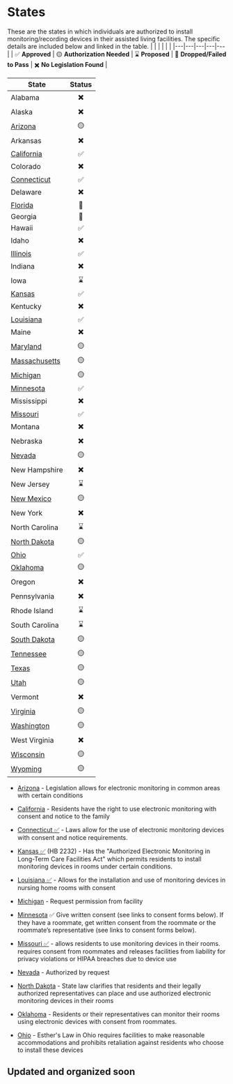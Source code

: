 # States
These are the states in which individuals are authorized to install monitoring/recording devices in their assisted living facilities. The specific details are included below and linked in the table.
|   |   |   |   |   |
|---|---|---|---|---|
| ✅ **Approved** | 🟡 **Authorization Needed** | ⌛ **Proposed** | 🚫 **Dropped/Failed to Pass** | ✖️ **No Legislation Found** |


| State | Status |
|---|:---:|
| Alabama |✖️|
| Alaska |✖️|
| [Arizona](https://des.az.gov/sites/default/files/media/DDD_Provider_Manual_Chapter_42_Electronic_Monitoring_in_Program_Sites.pdf) |🟡|
| Arkansas |✖️|
| [California](https://healthworkforce.ucsf.edu/remote-monitoring-technology-long-term-care)  | ✅ |
| Colorado |✖️|
| [Connecticut](https://portal.ct.gov/ltcop/resident-technology-and-camera-use-in-long-term-care) |✅| 
| Delaware |✖️|
| [Florida](https://www.forddean.com/blog/2023/04/new-bill-could-allow-electronic-monitoring-devices-in-florida-long-term-care-facilities/) |🚫|
| Georgia |🚫|
| Hawaii |✅|
| Idaho |✖️|
| [Illinois](https://ilaging.illinois.gov/content/dam/soi/en/web/aging/programs/ltcombudsman/documents/electronic-monitoring-presentation.pdf) |✅|
| Indiana |✖️|
| Iowa |⌛|
| [Kansas](https://kslegislature.org/li_2018/b2017_18/measures/documents/summary_hb_2232_2018.pdf) | ✅ |
| Kentucky |✖️|
| [Louisiana](https://ldh.la.gov/assets/medicaid/hss/docs/NH/NF_VirtualVisitationAct596_12142018.pdf) | ✅ |
| Maine |✖️|
| [Maryland](https://health.maryland.gov/ohcq/docs/Reports/149report.pdf) |🟡|
| [Massachusetts](https://www.mass.gov/doc/doc-468-electronic-monitoring-program/download) |🟡|
| [Michigan](https://www.legislature.mi.gov/documents/2001-2002/billanalysis/House/htm/2001-HLA-5603-s.htm) |🟡|
| [Minnesota](https://www.health.state.mn.us/facilities/regulation/emonitoring/index.html) |✅|
| Mississippi |✖️|
| [Missouri](https://documents.house.mo.gov/billtracking/bills201/hlrbillspdf/3240H.02I.pdf) |✅|
| Montana |✖️|
| Nebraska |✖️|
| [Nevada](https://www.leg.state.nv.us/App/NELIS/REL/82nd2023/Bill/9916/Overview) |🟡|
| New Hampshire |✖️|
| New Jersey |⌛|
| [New Mexico](https://www.nmlegis.gov/sessions/04%20Regular/final/SB0401.html) |🟡|
| New York |✖️|
| North Carolina |⌛|
| [North Dakota](https://legiscan.com/ND/bill/SB2113/2019) |🟡|
| [Ohio](https://aging.ohio.gov/care-and-living/get-help/get-an-advocate/esthers-law) | ✅ |
| [Oklahoma](https://law.justia.com/codes/oklahoma/2020/title-63/section-63-1-1953-5/) |🟡|
| Oregon |✖️|
| Pennsylvania |✖️|
| Rhode Island |⌛|
| South Carolina |⌛|
| [South Dakota](https://sdlegislature.gov/Session/Bill/10353/62123) |🟡|
| [Tennessee](https://wapp.capitol.tn.gov/apps/BillInfo/Default.aspx?BillNumber=SB2695&ga=111) |🟡|
| [Texas](https://www.hhs.texas.gov/sites/default/files/documents/laws-regulations/forms/0065/0065.pdf) |🟡|
| [Utah](https://le.utah.gov/~2016/bills/hbillint/HB0124.htm) |🟡|
| Vermont |✖️|
| [Virginia](https://register.dls.virginia.gov/details.aspx?id=7163) |🟡|
| [Washington](https://apps.leg.wa.gov/WAC/default.aspx?cite=388-97) |🟡|
| West Virginia |✖️|
| [Wisconsin](https://www.dhs.wisconsin.gov/memos/16-001.pdf) |🟡|
| [Wyoming](https://health.wyo.gov/aging/hls/electronic-monitoring-of-long-term-care/) |🟡|


- [Arizona](https://des.az.gov/sites/default/files/Chapter%2042%20Electronic%20Monitoring%20Surveillance%20System%20In%20Program%20Sites%20Final%2005.01.15.pdf) - Legislation allows for electronic monitoring in common areas with certain conditions

- [California](https://healthworkforce.ucsf.edu/remote-monitoring-technology-long-term-care) - Residents have the right to use electronic monitoring with consent and notice to the family

- [Connecticut ✅](https://portal.ct.gov/ltcop/resident-technology-and-camera-use-in-long-term-care) - Laws allow for the use of electronic monitoring devices with consent and notice requirements. 

- [Kansas ✅](https://kslegislature.org/li_2018/b2017_18/measures/documents/summary_hb_2232_2018.pdf) (HB 2232) - Has the "Authorized Electronic Monitoring in Long-Term Care Facilities Act" which permits residents to install monitoring devices in rooms under certain conditions.

- [Louisiana ✅](https://ldh.la.gov/assets/medicaid/hss/docs/NH/NF_VirtualVisitationAct596_12142018.pdf) - Allows for the installation and use of monitoring devices in nursing home rooms with consent

- [Michigan](https://www.legislature.mi.gov/documents/2001-2002/billanalysis/House/htm/2001-HLA-5603-s.htm) - Request permission from facility

- [Minnesota](https://www.health.state.mn.us/facilities/regulation/emonitoring/index.html) ✅
Give written consent (see links to consent forms below).
If they have a roommate, get written consent from the roommate or the roommate’s representative (see links to consent forms below).

- [Missouri ✅](https://documents.house.mo.gov/billtracking/bills201/hlrbillspdf/3240H.02I.pdf) - allows residents to use monitoring devices in their rooms. requires consent from roommates and releases facilities from liability for privacy violations or HIPAA breaches due to device use 

- [Nevada](https://ltc.health.mo.gov/wp-content/uploads/sites/18/2020/08/Guidance-for-LTC-Facilities-Regarding-Electronic-Monitoring-Device-Placement.pdf) - Authorized by request

- [North Dakota](https://legiscan.com/ND/bill/SB2113/2019+-) - State law clarifies that residents and their legally authorized representatives can place and use authorized electronic monitoring devices in their rooms

- [Oklahoma](https://law.justia.com/codes/oklahoma/2020/title-63/section-63-1-1953-5/) - Residents or their representatives can monitor their rooms using electronic devices with consent from roommates.

- [Ohio](https://aging.ohio.gov/care-and-living/get-help/get-an-advocate/esthers-law) - Esther's Law in Ohio requires facilities to make reasonable accommodations and prohibits retaliation against residents who choose to install these devices

## Updated and organized soon
